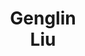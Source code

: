 ---
layout: page
title: Genglin<br>Liu
description: CS MS student
img: assets/img/students/genglin.jpeg
importance: 5
category: "Students"
---